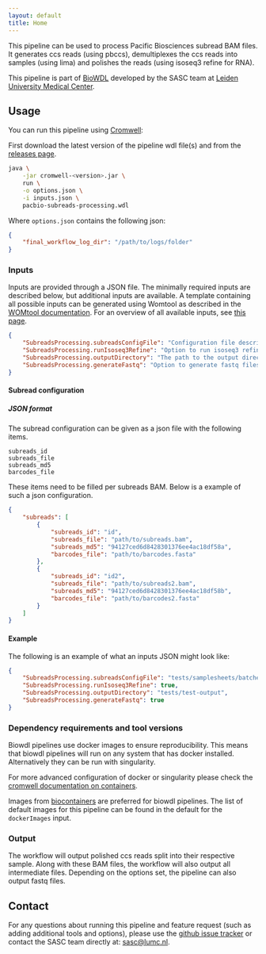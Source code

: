 ```yaml
---
layout: default
title: Home
---
```


This pipeline can be used to process Pacific Biosciences subread BAM files.
It generates ccs reads (using pbccs), demultiplexes the ccs reads into samples
(using lima) and polishes the reads (using isoseq3 refine for RNA).

This pipeline is part of [BioWDL](https://biowdl.github.io/)
developed by the SASC team
at [Leiden University Medical Center](https://www.lumc.nl/).

## Usage
You can run this pipeline using
[Cromwell](http://cromwell.readthedocs.io/en/stable/):

First download the latest version of the pipeline wdl file(s) and 
from the
[releases page](https://github.com/biowdl/PacBio-subreads-processing/releases).

```bash
java \
    -jar cromwell-<version>.jar \
    run \
    -o options.json \
    -i inputs.json \
    pacbio-subreads-processing.wdl
```

Where `options.json` contains the following json:
```json
{
    "final_workflow_log_dir": "/path/to/logs/folder"
}
```

### Inputs
Inputs are provided through a JSON file. The minimally required inputs are
described below, but additional inputs are available.
A template containing all possible inputs can be generated using
Womtool as described in the
[WOMtool documentation](http://cromwell.readthedocs.io/en/stable/WOMtool/).
For an overview of all available inputs, see [this page](./inputs.html).

```json
{
    "SubreadsProcessing.subreadsConfigFile": "Configuration file describing input subread BAMs and barcode files.",
    "SubreadsProcessing.runIsoseq3Refine": "Option to run isoseq3 refine for de-novo transcript reconstruction.",
    "SubreadsProcessing.outputDirectory": "The path to the output directory.",
    "SubreadsProcessing.generateFastq": "Option to generate fastq files from demultiplexed bam files."
}
```

#### Subread configuration
##### JSON format
The subread configuration can be given as a json file with the following items.

```
subreads_id
subreads_file
subreads_md5
barcodes_file
```

These items need to be filled per subreads BAM.
Below is a example of such a json configuration.

```json
{
    "subreads": [
        {
            "subreads_id": "id",
            "subreads_file": "path/to/subreads.bam",
            "subreads_md5": "94127ced6d8428301376ee4ac18df58a",
            "barcodes_file": "path/to/barcodes.fasta"
        },
        {
            "subreads_id": "id2",
            "subreads_file": "path/to/subreads2.bam",
            "subreads_md5": "94127ced6d8428301376ee4ac18df58b",
            "barcodes_file": "path/to/barcodes2.fasta"
        }
    ]
}
```

#### Example
The following is an example of what an inputs JSON might look like:

```json
{
    "SubreadsProcessing.subreadsConfigFile": "tests/samplesheets/batches.json",
    "SubreadsProcessing.runIsoseq3Refine": true,
    "SubreadsProcessing.outputDirectory": "tests/test-output",
    "SubreadsProcessing.generateFastq": true
}
```

### Dependency requirements and tool versions
Biowdl pipelines use docker images to ensure  reproducibility. This
means that biowdl pipelines will run on any system that has docker
installed. Alternatively they can be run with singularity.

For more advanced configuration of docker or singularity please check
the [cromwell documentation on containers](
https://cromwell.readthedocs.io/en/stable/tutorials/Containers/).

Images from [biocontainers](https://biocontainers.pro) are preferred for
biowdl pipelines. The list of default images for this pipeline can be
found in the default for the `dockerImages` input.

### Output
The workflow will output polished ccs reads split into their respective sample.
Along with these BAM files, the workflow will also output all
intermediate files. Depending on the options set, the pipeline can also output
fastq files.

## Contact
<p>
  <!-- Obscure e-mail address for spammers -->
For any questions about running this pipeline and feature request (such as
adding additional tools and options), please use the
<a href='https://github.com/biowdl/PacBio-subreads-processing/issues'>github issue tracker</a>
or contact the SASC team directly at: 
<a href='&#109;&#97;&#105;&#108;&#116;&#111;&#58;&#115;&#97;&#115;&#99;&#64;&#108;&#117;&#109;&#99;&#46;&#110;&#108;'>
&#115;&#97;&#115;&#99;&#64;&#108;&#117;&#109;&#99;&#46;&#110;&#108;</a>.
</p>
